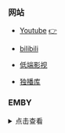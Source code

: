 ### 网站

- [Youtube](https://www.youtube.com/) [👉](https://www.biantube.com/)

- [bilibili](https://www.bilibili.com/)

- [低端影视](https://ddrk.me/)

- [独播库](https://www.duboku.tv/)

### EMBY

<details>

<summary>点击查看</summary>

**普拉斯影业**

AGA公益服(中国电信可直连观看)

https://emby.plusmedia.site 端口: 443

BGP公益服(中国电信可直连观看)

https://bgp.emby.mickeycloud.com 端口: 443

备用服1: https://emby.xeton.dev 端口: 443

备用服2: https://jellyfin.xeton.dev 端口: 443

备用服3: https://movie.xeton.dev 端口: 443

备用服4: https://servers.xeton.dev 端口: 443

账号：普拉斯影业

密码：plusisbest


**[​狂热云](https://embywiki.feverss.cloud/)**

日本：jp.emby.cyou:8096

韩国：kr.emby.cyou:8096

用户名：feverss    密码：空



</details>

<br>